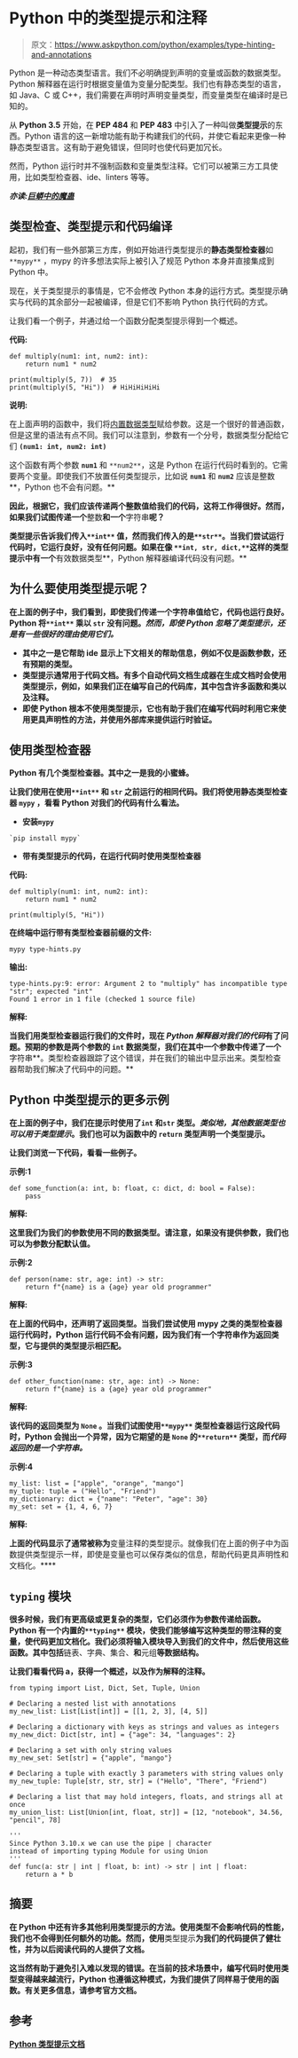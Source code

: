 # Python 中的类型提示和注释

> 原文：<https://www.askpython.com/python/examples/type-hinting-and-annotations>

Python 是一种动态类型语言。我们不必明确提到声明的变量或函数的数据类型。Python 解释器在运行时根据变量值为变量分配类型。我们也有静态类型的语言，如 Java、C 或 C++，我们需要在声明时声明变量类型，而变量类型在编译时是已知的。

从 **Python 3.5** 开始，在 **PEP 484** 和 **PEP 483** 中引入了一种叫做**类型提示**的东西。Python 语言的这一新增功能有助于构建我们的代码，并使它看起来更像一种静态类型语言。这有助于避免错误，但同时也使代码更加冗长。

然而，Python 运行时并不强制函数和变量类型注释。它们可以被第三方工具使用，比如类型检查器、ide、linters 等等。

***亦读:[巨蟒中的魔蛊](https://www.askpython.com/python/oops/magic-methods)***

## 类型检查、类型提示和代码编译

起初，我们有一些外部第三方库，例如开始进行类型提示的**静态类型检查器**如 `**mypy**` ，mypy 的许多想法实际上被引入了规范 Python 本身并直接集成到 Python 中。

现在，关于类型提示的事情是，它不会修改 Python 本身的运行方式。类型提示确实与代码的其余部分一起被编译，但是它们不影响 Python 执行代码的方式。

让我们看一个例子，并通过给一个函数分配类型提示得到一个概述。

**代码:**

```
def multiply(num1: int, num2: int):
    return num1 * num2

print(multiply(5, 7))  # 35
print(multiply(5, "Hi"))  # HiHiHiHiHi

```

**说明:**

在上面声明的函数中，我们将[内置数据类型](https://www.askpython.com/python/built-in-methods/python-built-in-functions-brief-overview)赋给参数。这是一个很好的普通函数，但是这里的语法有点不同。我们可以注意到，参数有一个分号，数据类型分配给它们 **`(num1: int, num2: int)`**

这个函数有两个参数 **`num1`** 和 `**num2**`，这是 Python 在运行代码时看到的。它需要两个变量。即使我们不放置任何类型提示，比如说 **`num1`** 和 **`num2`** 应该是整数**，Python 也不会有问题。**

**因此，根据它，我们应该传递两个整数值给我们的代码，这将工作得很好。然而，如果我们试图传递一个**整数**和一个**字符串**呢？**

**类型提示告诉我们传入`**int**` 值，然而我们传入的是`**str**`。当我们尝试运行代码时，它运行良好，没有任何问题。如果在像 `**int, str, dict,**`这样的类型提示中有一个**有效数据类型**，Python 解释器编译代码没有问题。**

## **为什么要使用类型提示呢？**

**在上面的例子中，我们看到，即使我们传递一个字符串值给它，代码也运行良好。Python 将`**int**` 乘以 **`str`** 没有问题。*然而，即使 Python 忽略了类型提示，还是有一些很好的理由使用它们。***

*   **其中之一是它帮助 ide 显示上下文相关的帮助信息，例如不仅是函数参数，还有预期的类型。**
*   **类型提示通常用于代码文档。有多个自动代码文档生成器在生成文档时会使用类型提示，例如，如果我们正在编写自己的代码库，其中包含许多函数和类以及注释。**
*   **即使 Python 根本不使用类型提示，它也有助于我们在编写代码时利用它来使用更具声明性的方法，并使用外部库来提供运行时验证。**

## **使用类型检查器**

**Python 有几个类型检查器。其中之一是我的小蜜蜂。**

**让我们使用在使用`**int**` 和 **`str`** 之前运行的相同代码。我们将使用静态类型检查器 **`mypy`** ，看看 Python 对我们的代码有什么看法。**

*   **安装`mypy`**

```
`pip install mypy`
```

*   **带有类型提示的代码，在运行代码时使用类型检查器**

**代码:**

```
def multiply(num1: int, num2: int):
    return num1 * num2

print(multiply(5, "Hi")) 
```

**在终端中运行带有类型检查器前缀的文件:**

```
mypy type-hints.py 
```

**输出:**

```
type-hints.py:9: error: Argument 2 to "multiply" has incompatible type "str"; expected "int"
Found 1 error in 1 file (checked 1 source file) 
```

**解释:**

**当我们用类型检查器运行我们的文件时，现在 *Python 解释器对我们的代码*有了问题。预期的参数是两个参数的 **`int`** 数据类型，我们在其中一个参数中传递了一个**字符串**。类型检查器跟踪了这个错误，并在我们的输出中显示出来。类型检查器帮助我们解决了代码中的问题。**

## **Python 中类型提示的更多示例**

**在上面的例子中，我们在提示时使用了`int` 和`str` 类型。*类似地，其他数据类型也可以用于类型提示*。我们也可以为函数中的 **`return` 类型**声明一个类型提示。**

**让我们浏览一下代码，看看一些例子。**

**示例:1**

```
def some_function(a: int, b: float, c: dict, d: bool = False):
    pass 
```

**解释:**

**这里我们为我们的参数使用不同的数据类型。请注意，如果没有提供参数，我们也可以为参数分配默认值。**

**示例:2**

```
def person(name: str, age: int) -> str:
    return f"{name} is a {age} year old programmer" 
```

**解释:**

**在上面的代码中，还声明了返回类型。当我们尝试使用 mypy 之类的类型检查器运行代码时，Python 运行代码不会有问题，因为我们有一个字符串作为返回类型，它与提供的类型提示相匹配。**

**示例:3**

```
def other_function(name: str, age: int) -> None:
    return f"{name} is a {age} year old programmer" 
```

**解释:**

**该代码的返回类型为 **`None`** 。当我们试图使用`**mypy**` 类型检查器运行这段代码时，Python 会抛出一个异常，因为它期望的是 **`None`** 的`**return**` 类型，而*代码返回的是一个字符串。***

**示例:4**

```
my_list: list = ["apple", "orange", "mango"]
my_tuple: tuple = ("Hello", "Friend")
my_dictionary: dict = {"name": "Peter", "age": 30}
my_set: set = {1, 4, 6, 7} 
```

**解释:**

**上面的代码显示了通常被称为**变量注释的类型提示。就像我们在上面的例子中为函数提供类型提示一样，即使是变量也可以保存类似的信息，帮助代码更具声明性和文档化。****

## ****`typing`** 模块**

**很多时候，我们有更高级或更复杂的类型，它们必须作为参数传递给函数。Python 有一个内置的`**typing**` **模块**，使我们能够编写这种类型的带注释的变量，使代码更加文档化。我们必须将输入模块导入到我们的文件中，然后使用这些函数。其中包括**链表、字典、集合、**和**元组**等数据结构。**

**让我们看看代码 a，获得一个概述，以及作为解释的注释。**

```
from typing import List, Dict, Set, Tuple, Union

# Declaring a nested list with annotations
my_new_list: List[List[int]] = [[1, 2, 3], [4, 5]]

# Declaring a dictionary with keys as strings and values as integers
my_new_dict: Dict[str, int] = {"age": 34, "languages": 2}

# Declaring a set with only string values
my_new_set: Set[str] = {"apple", "mango"}	

# Declaring a tuple with exactly 3 parameters with string values only
my_new_tuple: Tuple[str, str, str] = ("Hello", "There", "Friend")

# Declaring a list that may hold integers, floats, and strings all at once
my_union_list: List[Union[int, float, str]] = [12, "notebook", 34.56, "pencil", 78]

'''
Since Python 3.10.x we can use the pipe | character 
instead of importing typing Module for using Union
'''
def func(a: str | int | float, b: int) -> str | int | float:
    return a * b 
```

## **摘要**

**在 Python 中还有许多其他利用类型提示的方法。使用类型不会影响代码的性能，我们也不会得到任何额外的功能。然而，使用**类型提示**为我们的代码提供了健壮性，并为以后阅读代码的人提供了文档。**

**这当然有助于避免引入难以发现的错误。在当前的技术场景中，编写代码时使用类型变得越来越流行，Python 也遵循这种模式，为我们提供了同样易于使用的函数。有关更多信息，请参考官方文档。**

## **参考**

**[Python 类型提示文档](https://docs.python.org/3/library/typing.html)**